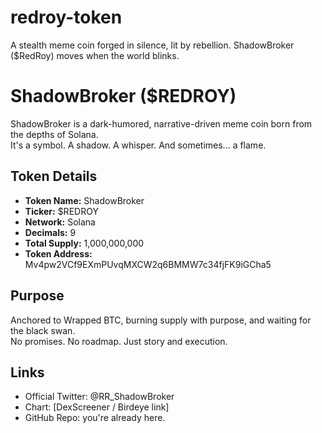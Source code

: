 # redroy-token
A stealth meme coin forged in silence, lit by rebellion. ShadowBroker ($RedRoy) moves when the world blinks.

# ShadowBroker ($REDROY)

ShadowBroker is a dark-humored, narrative-driven meme coin born from the depths of Solana.  
It's a symbol. A shadow. A whisper. And sometimes... a flame.

## Token Details
- **Token Name:** ShadowBroker  
- **Ticker:** $REDROY  
- **Network:** Solana  
- **Decimals:** 9  
- **Total Supply:** 1,000,000,000  
- **Token Address:** Mv4pw2VCf9EXmPUvqMXCW2q6BMMW7c34fjFK9iGCha5  

## Purpose
Anchored to Wrapped BTC, burning supply with purpose, and waiting for the black swan.  
No promises. No roadmap. Just story and execution.

## Links
- Official Twitter: @RR_ShadowBroker
- Chart: [DexScreener / Birdeye link]  
- GitHub Repo: you're already here.  
